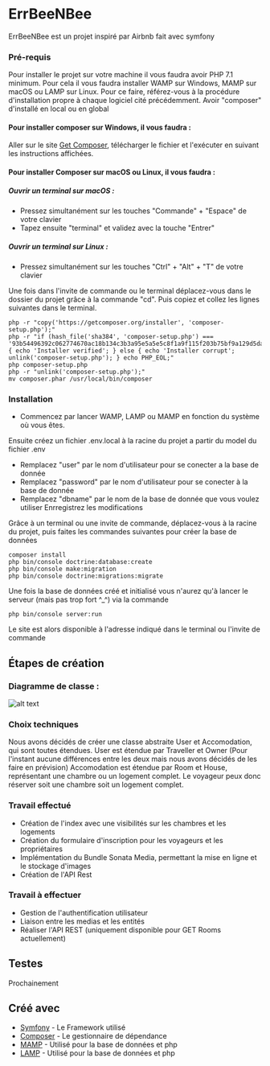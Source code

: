 # ErrBeeNBee

ErrBeeNBee est un projet inspiré par Airbnb fait avec symfony

### Pré-requis

Pour installer le projet sur votre machine il vous faudra avoir PHP 7.1 minimum.
Pour cela il vous faudra installer WAMP sur Windows, MAMP sur macOS ou LAMP sur Linux. Pour ce faire, référez-vous à la procédure d'installation propre à chaque logiciel cité précédemment. 
Avoir "composer" d'installé en local ou en global

#### Pour installer composer sur Windows, il vous faudra :

Aller sur le site <a href="https://getcomposer.org/Composer-Setup.exe"> Get Composer</a>, télécharger le fichier et l'exécuter en suivant les instructions affichées.

#### Pour installer Composer sur macOS ou Linux, il vous faudra : 

##### Ouvrir un terminal sur macOS :
- Pressez simultanément sur les touches "Commande" + "Espace" de votre clavier
- Tapez ensuite "terminal" et validez avec la touche "Entrer"

##### Ouvrir un terminal sur Linux :
- Pressez simultanément sur les touches "Ctrl" + "Alt" + "T" de votre clavier

Une fois dans l'invite de commande ou le terminal déplacez-vous dans le dossier du projet grâce à la commande "cd".
Puis copiez et collez les lignes suivantes dans le terminal.

```
php -r "copy('https://getcomposer.org/installer', 'composer-setup.php');"
php -r "if (hash_file('sha384', 'composer-setup.php') === '93b54496392c062774670ac18b134c3b3a95e5a5e5c8f1a9f115f203b75bf9a129d5daa8ba6a13e2cc8a1da0806388a8') { echo 'Installer verified'; } else { echo 'Installer corrupt'; unlink('composer-setup.php'); } echo PHP_EOL;"
php composer-setup.php
php -r "unlink('composer-setup.php');"
mv composer.phar /usr/local/bin/composer
```

### Installation

- Commencez par lancer WAMP, LAMP ou MAMP en fonction du système où vous êtes.

Ensuite créez un fichier .env.local à la racine du projet a partir du model du fichier .env
- Remplacez "user" par le nom d'utilisateur pour se conecter a la base de donnée
- Remplacez "password" par le nom d'utilisateur pour se conecter à la base de donnée
- Remplacez "dbname" par le nom de la base de donnée que vous voulez utiliser
Enrregistrez les modifications

Grâce à un terminal ou une invite de commande, déplacez-vous à la racine du projet, puis faites les commandes suivantes pour créer la base de données

```
composer install
php bin/console doctrine:database:create
php bin/console make:migration
php bin/console doctrine:migrations:migrate
```

Une fois la base de données créé et initialisé vous n'aurez qu'à lancer le serveur (mais pas trop fort ^_^) via la commande

```
php bin/console server:run
```

Le site est alors disponible à l'adresse indiqué dans le terminal ou l'invite de commande

## Étapes de création 

### Diagramme de classe : 

![alt text](https://raw.githubusercontent.com/parafeu/errbeenbee/dev/errbeenbee.png)

### Choix techniques

Nous avons décidés de créer une classe abstraite User et Accomodation, qui sont toutes étendues.
User est étendue par Traveller et Owner (Pour l'instant aucune différences entre les deux mais nous avons décidés de les faire en prévision)
Accomodation est étendue par Room et House, représentant une chambre ou un logement complet. Le voyageur peux donc réserver soit une chambre soit un logement complet.

### Travail effectué

- Création de l'index avec une visibilités sur les chambres et les logements
- Création du formulaire d'inscription pour les voyageurs et les propriétaires
- Implémentation du Bundle Sonata Media, permettant la mise en ligne et le stockage d'images
- Création de l'API Rest

### Travail à effectuer

- Gestion de l'authentification utilisateur
- Liaison entre les medias et les entités
- Réaliser l'API REST (uniquement disponible pour GET Rooms actuellement)

## Testes

Prochainement


## Créé avec 

* [Symfony](https://symfony.com/doc/current/index.html) - Le Framework utilisé
* [Composer](https://getcomposer.org) - Le gestionnaire de dépendance
* [MAMP](https://www.mamp.info/en/) - Utilisé pour la base de données et php
* [LAMP](https://doc.ubuntu-fr.org/lamp) - Utilisé pour la base de données et php


